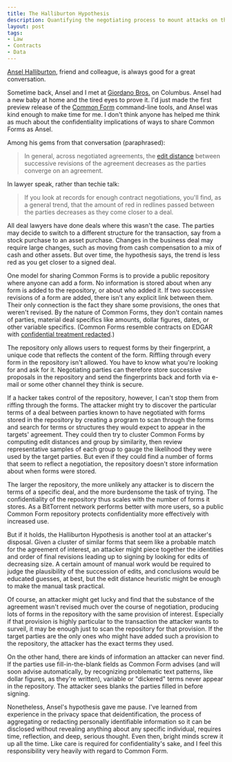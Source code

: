 ```yaml
---
title: The Halliburton Hypothesis
description: Quantifying the negotiating process to mount attacks on the confidentiality of a public contract forms repository
layout: post
tags:
- Law
- Contracts
- Data
---
```

[Ansel Halliburton][Ansel on Twitter], friend and colleague, is always good for a great conversation.

Sometime back, Ansel and I met at [Giordano Bros.][Giordano Bros.] on Columbus. Ansel had a new baby at home and the tired eyes to prove it. I'd just made the first preview release of the [Common Form][Common Form] command-line tools, and Ansel was kind enough to make time for me. I don't think anyone has helped me think as much about the confidentiality implications of ways to share Common Forms as Ansel.

<!--jump-->

Among his gems from that conversation (paraphrased):

> In general, across negotiated agreements, the [edit distance][edit distance] between successive revisions of the agreement decreases as the parties converge on an agreement.

In lawyer speak, rather than techie talk:

> If you look at records for enough contract negotiations, you'll find, as a general trend, that the amount of red in redlines passed between the parties decreases as they come closer to a deal.

All deal lawyers have done deals where this wasn't the case. The parties may decide to switch to a different structure for the transaction, say from a stock purchase to an asset purchase. Changes in the business deal may require large changes, such as moving from cash compensation to a mix of cash and other assets. But over time, the hypothesis says, the trend is less red as you get closer to a signed deal.

One model for sharing Common Forms is to provide a public repository where anyone can add a form. No information is stored about when any form is added to the repository, or about who added it. If two successive revisions of a form are added, there isn't any explicit link between them. Their only connection is the fact they share some provisions, the ones that weren't revised. By the nature of Common Forms, they don't contain names of parties, material deal specifics like amounts, dollar figures, dates, or other variable specifics. (Common Forms resemble contracts on EDGAR with [confidential treatment redacted][CTRs].)

The repository only allows users to request forms by their fingerprint, a unique code that reflects the content of the form. Riffling through every form in the repository isn't allowed. You have to know what you're looking for and ask for it. Negotiating parties can therefore store successive proposals in the repository and send the fingerprints back and forth via e-mail or some other channel they think is secure.

If a hacker takes control of the repository, however, I can't stop them from riffing through the forms. The attacker might try to discover the particular terms of a deal between parties known to have negotiated with forms stored in the repository by creating a program to scan through the forms and search for terms or structures they would expect to appear in the targets' agreement. They could then try to cluster Common Forms by computing edit distances and group by similarity, then review representative samples of each group to gauge the likelihood they were used by the target parties. But even if they could find a number of forms that seem to reflect a negotiation, the repository doesn't store information about when forms were stored.

The larger the repository, the more unlikely any attacker is to discern the terms of a specific deal, and the more burdensome the task of trying. The confidentiality of the repository thus scales with the number of forms it stores. As a BitTorrent network performs better with more users, so a public Common Form repository protects confidentiality more effectively with increased use.

But if it holds, the Halliburton Hypothesis is another tool at an attacker's disposal. Given a cluster of similar forms that seem like a probable match for the agreement of interest, an attacker might piece together the identities and order of final revisions leading up to signing by looking for edits of decreasing size. A certain amount of manual work would be required to judge the plausibility of the succession of edits, and conclusions would be educated guesses, at best, but the edit distance heuristic might be enough to make the manual task practical.

Of course, an attacker might get lucky and find that the substance of the agreement wasn't revised much over the course of negotiation, producing lots of forms in the repository with the same provision of interest. Especially if that provision is highly particular to the transaction the attacker wants to surveil, it may be enough just to scan the repository for that provision. If the target parties are the only ones who might have added such a provision to the repository, the attacker has the exact terms they used.

On the other hand, there are kinds of information an attacker can never find. If the parties use fill-in-the-blank fields as Common Form advises (and will soon advise automatically, by recognizing problematic text patterns, like dollar figures, as they're written), variable or "dickered" terms never appear in the repository. The attacker sees blanks the parties filled in before signing.

Nonetheless, Ansel's hypothesis gave me pause. I've learned from experience in the privacy space that deidentification, the process of aggregating or redacting personally identifiable information so it can be disclosed without revealing anything about any specific individual, requires time, reflection, and deep, serious thought. Even then, bright minds screw it up all the time. Like care is required for confidentiality's sake, and I feel this responsibility very heavily with regard to Common Form.

[Ansel on Twitter]: https://twitter.com/anseljh

[Giordano Bros.]: http://www.giordanobros.com

[Common Form]: https://commonform.github.io

[edit distance]: http://en.wikipedia.org/wiki/Edit_distance

[CTRs]: http://www.sec.gov/cgi-bin/browse-edgar?company=&CIK=&type=ct+order&owner=include&count=40&action=getcurrent
